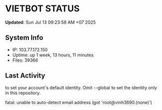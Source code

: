 # VIETBOT STATUS
**Updated**: Sun Jul 13 09:23:58 AM +07 2025

## System Info
- IP: 103.77.172.150
- Uptime: up 1 week, 13 hours, 11 minutes
- Files: 39366

## Last Activity

to set your account's default identity.
Omit --global to set the identity only in this repository.

fatal: unable to auto-detect email address (got 'root@vinh3690.(none)')
